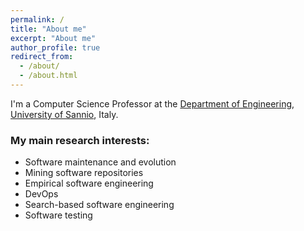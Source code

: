 ```yaml
---
permalink: /
title: "About me"
excerpt: "About me"
author_profile: true
redirect_from: 
  - /about/
  - /about.html
---
```


I'm a Computer Science Professor at the [Department of Engineering](https://www.ding.unisannio.it), [University of Sannio](https://www.unisannio.it), Italy.


### My main research interests:
* Software maintenance and evolution
* Mining software repositories
* Empirical software engineering
* DevOps
* Search-based software engineering
* Software testing

